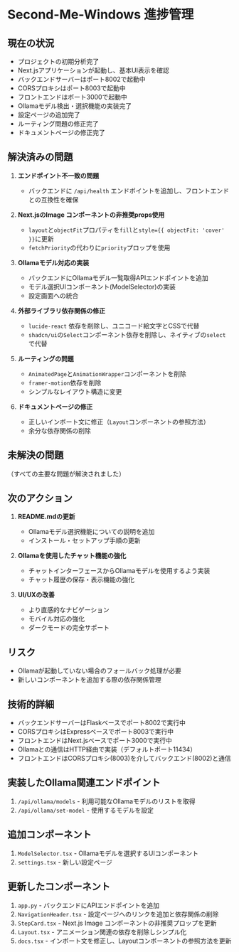 # Second-Me-Windows 進捗管理

## 現在の状況
- プロジェクトの初期分析完了
- Next.jsアプリケーションが起動し、基本UI表示を確認
- バックエンドサーバーはポート8002で起動中
- CORSプロキシはポート8003で起動中
- フロントエンドはポート3000で起動中
- Ollamaモデル検出・選択機能の実装完了
- 設定ページの追加完了
- ルーティング問題の修正完了
- ドキュメントページの修正完了

## 解決済みの問題
1. **エンドポイント不一致の問題**
   - バックエンドに `/api/health` エンドポイントを追加し、フロントエンドとの互換性を確保

2. **Next.jsのImage コンポーネントの非推奨props使用**
   - `layout`と`objectFit`プロパティを`fill`と`style={{ objectFit: 'cover' }}`に更新
   - `fetchPriority`の代わりに`priority`プロップを使用

3. **Ollamaモデル対応の実装**
   - バックエンドにOllamaモデル一覧取得APIエンドポイントを追加
   - モデル選択UIコンポーネント(ModelSelector)の実装
   - 設定画面への統合

4. **外部ライブラリ依存関係の修正**
   - `lucide-react` 依存を削除し、ユニコード絵文字とCSSで代替
   - `shadcn/ui`の`Select`コンポーネント依存を削除し、ネイティブの`select`で代替

5. **ルーティングの問題**
   - `AnimatedPage`と`AnimationWrapper`コンポーネントを削除
   - `framer-motion`依存を削除
   - シンプルなレイアウト構造に変更

6. **ドキュメントページの修正**
   - 正しいインポート文に修正（`Layout`コンポーネントの参照方法）
   - 余分な依存関係の削除

## 未解決の問題
（すべての主要な問題が解決されました）

## 次のアクション
1. **README.mdの更新**
   - Ollamaモデル選択機能についての説明を追加
   - インストール・セットアップ手順の更新

2. **Ollamaを使用したチャット機能の強化**
   - チャットインターフェースからOllamaモデルを使用するよう実装
   - チャット履歴の保存・表示機能の強化

3. **UI/UXの改善**
   - より直感的なナビゲーション
   - モバイル対応の強化
   - ダークモードの完全サポート

## リスク
- Ollamaが起動していない場合のフォールバック処理が必要
- 新しいコンポーネントを追加する際の依存関係管理

## 技術的詳細
- バックエンドサーバーはFlaskベースでポート8002で実行中
- CORSプロキシはExpressベースでポート8003で実行中
- フロントエンドはNext.jsベースでポート3000で実行中
- Ollamaとの通信はHTTP経由で実装（デフォルトポート11434）
- フロントエンドはCORSプロキシ(8003)を介してバックエンド(8002)と通信

## 実装したOllama関連エンドポイント
1. `/api/ollama/models` - 利用可能なOllamaモデルのリストを取得
2. `/api/ollama/set-model` - 使用するモデルを設定

## 追加コンポーネント
1. `ModelSelector.tsx` - Ollamaモデルを選択するUIコンポーネント
2. `settings.tsx` - 新しい設定ページ

## 更新したコンポーネント
1. `app.py` - バックエンドにAPIエンドポイントを追加
2. `NavigationHeader.tsx` - 設定ページへのリンクを追加と依存関係の削除
3. `StepCard.tsx` - Next.js Image コンポーネントの非推奨プロップを更新
4. `Layout.tsx` - アニメーション関連の依存を削除しシンプル化
5. `docs.tsx` - インポート文を修正し、Layoutコンポーネントの参照方法を更新
